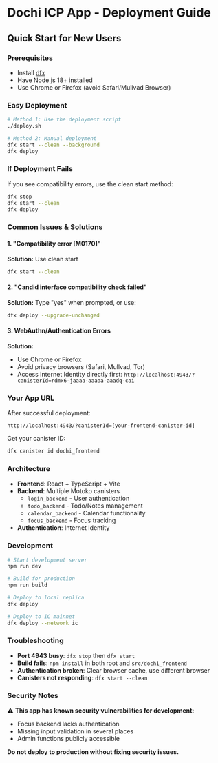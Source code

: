 # Dochi ICP App - Deployment Guide

## Quick Start for New Users

### Prerequisites
- Install [dfx](https://internetcomputer.org/docs/current/developer-docs/setup/install/)
- Have Node.js 18+ installed
- Use Chrome or Firefox (avoid Safari/Mullvad Browser)

### Easy Deployment

```bash
# Method 1: Use the deployment script
./deploy.sh

# Method 2: Manual deployment
dfx start --clean --background
dfx deploy
```

### If Deployment Fails

If you see compatibility errors, use the clean start method:

```bash
dfx stop
dfx start --clean
dfx deploy
```

### Common Issues & Solutions

#### 1. "Compatibility error [M0170]"
**Solution:** Use clean start
```bash
dfx start --clean
```

#### 2. "Candid interface compatibility check failed"
**Solution:** Type "yes" when prompted, or use:
```bash
dfx deploy --upgrade-unchanged
```

#### 3. WebAuthn/Authentication Errors
**Solution:** 
- Use Chrome or Firefox
- Avoid privacy browsers (Safari, Mullvad, Tor)
- Access Internet Identity directly first: `http://localhost:4943/?canisterId=rdmx6-jaaaa-aaaaa-aaadq-cai`

### Your App URL

After successful deployment:
```
http://localhost:4943/?canisterId=[your-frontend-canister-id]
```

Get your canister ID:
```bash
dfx canister id dochi_frontend
```

### Architecture

- **Frontend**: React + TypeScript + Vite
- **Backend**: Multiple Motoko canisters
  - `login_backend` - User authentication
  - `todo_backend` - Todo/Notes management  
  - `calendar_backend` - Calendar functionality
  - `focus_backend` - Focus tracking
- **Authentication**: Internet Identity

### Development

```bash
# Start development server
npm run dev

# Build for production
npm run build

# Deploy to local replica
dfx deploy

# Deploy to IC mainnet
dfx deploy --network ic
```

### Troubleshooting

- **Port 4943 busy**: `dfx stop` then `dfx start`
- **Build fails**: `npm install` in both root and `src/dochi_frontend`
- **Authentication broken**: Clear browser cache, use different browser
- **Canisters not responding**: `dfx start --clean`

### Security Notes

⚠️ **This app has known security vulnerabilities for development:**
- Focus backend lacks authentication
- Missing input validation in several places
- Admin functions publicly accessible

**Do not deploy to production without fixing security issues.**